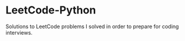# LeetCode-Python
Solutions to LeetCode problems I solved in order to prepare for coding interviews.
